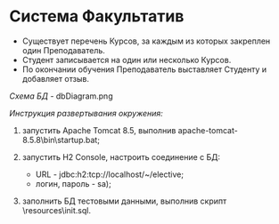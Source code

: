 Система Факультатив
===================

* Существует перечень Курсов, за каждым из которых закреплен один Преподаватель.
* Студент записывается на один или несколько Курсов.
* По окончании обучения Преподаватель выставляет Студенту и добавляет отзыв.


*Схема БД* - dbDiagram.png


*Инструкция развертывания окружения:*

1. запустить Apache Tomcat 8.5, выполнив apache-tomcat-8.5.8\bin\startup.bat;
2. запустить H2 Console, настроить соединение с БД:

    * URL - jdbc:h2:tcp://localhost/~/elective; 
    * логин, пароль - sa);
    
3. заполнить БД тестовыми данными, выполнив скрипт \resources\init.sql. 


